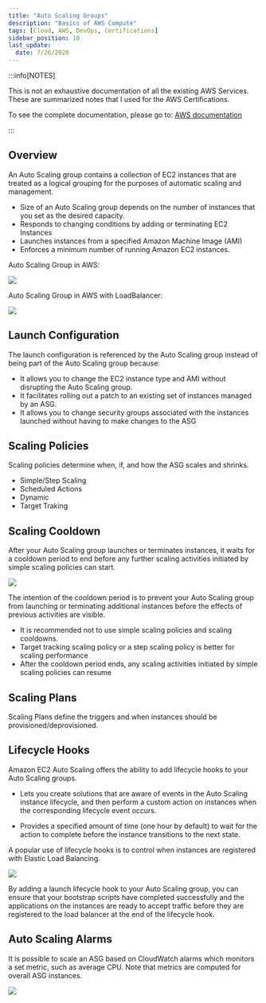 ```yaml
---
title: "Auto Scaling Groups"
description: "Basics of AWS Compute"
tags: [Cloud, AWS, DevOps, Certifications]
sidebar_position: 10
last_update:
  date: 7/26/2020
---
```



:::info[NOTES]

This is not an exhaustive documentation of all the existing AWS Services. These are summarized notes that I used for the AWS Certifications.

To see the complete documentation, please go to: [AWS documentation](https://docs.aws.amazon.com/)

:::



## Overview

An Auto Scaling group contains a collection of EC2 instances that are treated as a logical grouping for the purposes of automatic scaling and management.

- Size of an Auto Scaling group depends on the number of instances that you set as the desired capacity.
- Responds to changing conditions by adding or terminating EC2 Instances
- Launches instances from a specified Amazon Machine Image (AMI)
- Enforces a minimum number of running Amazon EC2 instances.

Auto Scaling Group in AWS:

<div class="img-center"> 

![](/img/docs/aws-asg-in-aws.png)

</div>


Auto Scaling Group in AWS with LoadBalancer:

<div class="img-center"> 

![](/img/docs/aws-asg-in-aws-with-lb.png)

</div>



## Launch Configuration

The launch configuration is referenced by the Auto Scaling group instead of being part of the Auto Scaling group because:

- It allows you to change the EC2 instance type and AMI without disrupting the Auto Scaling group.
- It facilitates rolling out a patch to an existing set of instances managed by an ASG.
- It allows you to change security groups associated with the instances launched without having to make changes to the ASG

## Scaling Policies

Scaling policies determine when, if, and how the ASG scales and shrinks.

- Simple/Step Scaling 
- Scheduled Actions 
- Dynamic 
- Target Traking 

## Scaling Cooldown 

After your Auto Scaling group launches or terminates instances, it waits for a cooldown period to end before any further scaling activities initiated by simple scaling policies can start. 

<div class="img-center"> 

![](/img/docs/scalingcooldown-2024.png)

</div>


The intention of the cooldown period is to prevent your Auto Scaling group from launching or terminating additional instances before the effects of previous activities are visible.

- It is recommended not to use simple scaling policies and scaling cooldowns.
- Target tracking scaling policy or a step scaling policy is better for scaling performance
- After the cooldown period ends, any scaling activities initiated by simple scaling policies can resume

## Scaling Plans

Scaling Plans define the triggers and when instances should be provisioned/deprovisioned.


## Lifecycle Hooks 

Amazon EC2 Auto Scaling offers the ability to add lifecycle hooks to your Auto Scaling groups. 

- Lets you create solutions that are aware of events in the Auto Scaling instance lifecycle, and then perform a custom action on instances when the corresponding lifecycle event occurs. 

- Provides a specified amount of time (one hour by default) to wait for the action to complete before the instance transitions to the next state.

A popular use of lifecycle hooks is to control when instances are registered with Elastic Load Balancing. 

![](/img/docs/aws-asg-lifecyclehook-diag.png)


By adding a launch lifecycle hook to your Auto Scaling group, you can ensure that your bootstrap scripts have completed successfully and the applications on the instances are ready to accept traffic before they are registered to the load balancer at the end of the lifecycle hook.

## Auto Scaling Alarms 


It is possible to scale an ASG based on CloudWatch alarms which monitors a set metric, such as average CPU. Note that metrics are computed for overall ASG instances. 

<div class="img-center"> 

![](/img/docs/aws-elb-alarms-based-on-cw-alarm.png)


</div>
  